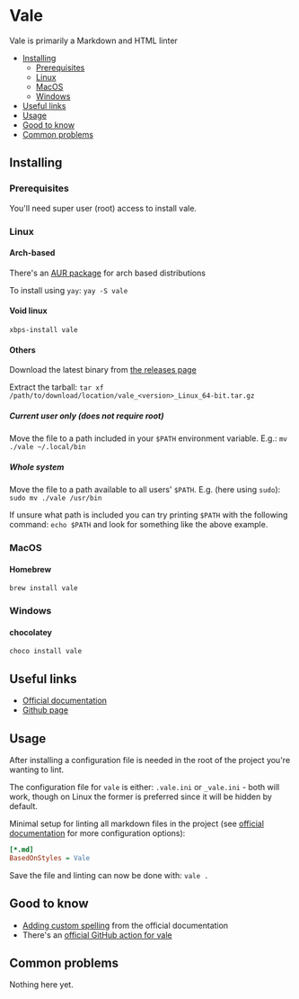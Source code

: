 # Vale

Vale is primarily a Markdown and HTML linter

* [Installing](#installing)
  * [Prerequisites](#prerequisites)
  * [Linux](#linux)
  * [MacOS](#macos)
  * [Windows](#windows)
* [Useful links](#useful-links)
* [Usage](#usage)
* [Good to know](#good-to-know)
* [Common problems](#common-problems)

## Installing

### Prerequisites

You'll need super user (root) access to install vale.

### Linux

#### Arch-based

There's an [AUR package](https://aur.archlinux.org/packages/vale) for arch based distributions

To install using `yay`: `yay -S vale`

#### Void linux

`xbps-install vale`

#### Others

Download the latest binary from [the releases page](https://github.com/errata-ai/vale/releases)

Extract the tarball: `tar xf /path/to/download/location/vale_<version>_Linux_64-bit.tar.gz`

##### Current user only (does not require root)

Move the file to a path included in your `$PATH` environment variable. E.g.: `mv ./vale ~/.local/bin`

##### Whole system

Move the file to a path available to all users' `$PATH`. E.g. (here using `sudo`): `sudo mv ./vale /usr/bin`

If unsure what path is included you can try printing `$PATH` with the following command: `echo $PATH` and look for something like the above example.

### MacOS

#### Homebrew

`brew install vale`

### Windows

#### chocolatey

`choco install vale`

## Useful links

* [Official documentation](https://docs.errata.ai/vale/about/)
* [Github page](https://github.com/errata-ai/vale)

## Usage

After installing a configuration file is needed in the root of the project you're wanting to lint.

The configuration file for `vale` is either: `.vale.ini` or `_vale.ini` - both will work, though on Linux the former is preferred since it will be hidden by default.

Minimal setup for linting all markdown files in the project (see [official documentation](https://docs.errata.ai/vale/config) for more configuration options):

```ini
[*.md]
BasedOnStyles = Vale
```

Save the file and linting can now be done with: `vale .`

## Good to know

* [Adding custom spelling](https://docs.errata.ai/vale/vocab) from the official documentation
* There's an [official GitHub action for vale](https://github.com/errata-ai/vale-action)

## Common problems

Nothing here yet.
